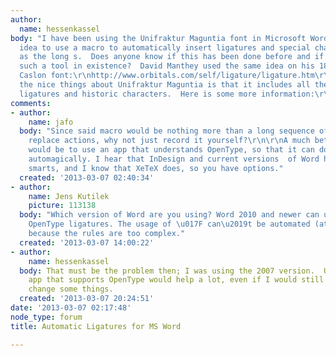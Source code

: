 ```yaml
---
author:
  name: hessenkassel
body: "I have been using the Unifraktur Maguntia font in Microsoft Word, and had this
  idea to use a macro to automatically insert ligatures and special characters such
  as the long s.  Does anyone know if this has been done before and if there is already
  such a tool in existence?  David Manthey used the same idea on his 18th century
  Caslon font:\r\nhttp://www.orbitals.com/self/ligature/ligature.htm\r\n\r\nOne of
  the nice things about Unifraktur Maguntia is that it includes all the necessary
  ligatures and historic characters.  Here is some more information:\r\nhttp://unifraktur.sourceforge.net/maguntia.html"
comments:
- author:
    name: jafo
  body: "Since said macro would be nothing more than a long sequence of search and
    replace actions, why not just record it yourself?\r\n\r\nA much better solution
    would be to use an app that understands OpenType, so that it can do it for you
    automagically. I hear that InDesign and current versions  of Word have the necessary
    smarts, and I know that XeTeX does, so you have options."
  created: '2013-03-07 02:40:34'
- author:
    name: Jens Kutilek
    picture: 113138
  body: "Which version of Word are you using? Word 2010 and newer can use automatic
    OpenType ligatures. The usage of \u017F can\u2019t be automated (at least in German)
    because the rules are too complex."
  created: '2013-03-07 14:00:22'
- author:
    name: hessenkassel
  body: That must be the problem then; I was using the 2007 version.  Using a different
    app that supports OpenType would help a lot, even if I would still have to manually
    change some things.
  created: '2013-03-07 20:24:51'
date: '2013-03-07 02:17:48'
node_type: forum
title: Automatic Ligatures for MS Word

---
```

